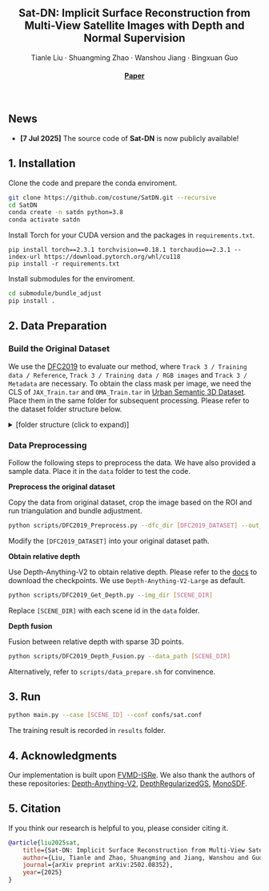 <p align="center">

  <h2 align="center">Sat-DN: Implicit Surface Reconstruction from Multi-View Satellite Images with Depth and Normal Supervision</h2>
  <p align="center">
    Tianle Liu
    ·
    Shuangming Zhao
    ·
    Wanshou Jiang
    ·
    Bingxuan Guo
  </p>
  <h4 align="center">
    <a href="https://arxiv.org/abs/2502.08352">Paper</a>
  </h4>
</p>

<br>

## News

- **[7 Jul 2025]** The source code of **Sat-DN** is now publicly available!

## 1. Installation

Clone the code and prepare the conda enviroment.

```bash
git clone https://github.com/costune/SatDN.git --recursive
cd SatDN
conda create -n satdn python=3.8
conda activate satdn
```
Install Torch for your CUDA version and the packages in `requirements.txt`.

```
pip install torch==2.3.1 torchvision==0.18.1 torchaudio==2.3.1 --index-url https://download.pytorch.org/whl/cu118
pip install -r requirements.txt
```

Install submodules for the enviroment.

```bash
cd submodule/bundle_adjust
pip install .
```

## 2. Data Preparation

### Build the Original Dataset

We use the [DFC2019](https://ieee-dataport.org/open-access/data-fusion-contest-2019-dfc2019) to evaluate our method, where `Track 3 / Training data / Reference`, `Track 3 / Training data / RGB images` and `Track 3 / Metadata` are necessary. To obtain the class mask per image, we need the CLS of `JAX_Train.tar` and `OMA_Train.tar` in [Urban Semantic 3D Dataset](https://ieee-dataport.org/open-access/urban-semantic-3d-dataset). Place them in the same folder for subsequent processing. Please refer to the dataset folder structure below.

<details>
  <summary>[folder structure (click to expand)]</summary>

```
  DFC2019/
    ├── Track3-CLS
    │   ├── JAX_004_003_CLS.tif
    │   ├── JAX_004_005_CLS.tif
    │   ├── JAX_004_006_CLS.tif
    │   └── ...
    ├── Track3-Metadata
    │   ├── JAX
    │   │   ├── 01.IMD
    │   │   ├── 01.RPB
    │   │   └── ...
    │   └── OMA
    │       ├── 01.IMD
    │       ├── 01.RPB
    │       └── ...
    ├── Track3-RGB
    │   ├── JAX_004_006_RGB.tif
    │   ├── JAX_004_007_RGB.tif
    │   ├── JAX_004_009_RGB.tif
    │   └── ...
    └── Track3-Truth
        ├── JAX_004_CLS.tif
        ├── JAX_004_DSM.tif
        ├── JAX_004_DSM.txt
        └── ...
```
</details>

### Data Preprocessing

Follow the following steps to preprocess the data. We have also provided a sample data. Place it in the `data` folder to test the code. 

**Preprocess the original dataset**

Copy the data from original dataset, crop the image based on the ROI and run triangulation and bundle adjustment.

```bash
python scripts/DFC2019_Preprocess.py --dfc_dir [DFC2019_DATASET] --out_dir data
```

Modify the `[DFC2019_DATASET]` into your original dataset path.

**Obtain relative depth**

Use Depth-Anything-V2 to obtain relative depth. Please refer to the [docs](https://github.com/DepthAnything/Depth-Anything-V2?tab=readme-ov-file#prepraration) to download the checkpoints. We use `Depth-Anything-V2-Large` as default.

```bash
python scripts/DFC2019_Get_Depth.py --img_dir [SCENE_DIR]
```

Replace `[SCENE_DIR]` with each scene id in the `data` folder.

**Depth fusion**

Fusion between relative depth with sparse 3D points.

```bash
python scripts/DFC2019_Depth_Fusion.py --data_path [SCENE_DIR]
```

Alternatively, refer to `scripts/data_prepare.sh` for convinence.

## 3. Run

```bash
python main.py --case [SCENE_ID] --conf confs/sat.conf
```
The training result is recorded in `results` folder.

## 4. Acknowledgments

Our implementation is built upon [FVMD-ISRe](https://github.com/HEU-super-generalized-remote-sensing/FVMD-ISRe). We also thank the authors of these repositories: [Depth-Anything-V2](https://github.com/DepthAnything/Depth-Anything-V2), [DepthRegularizedGS](https://github.com/robot0321/DepthRegularizedGS), [MonoSDF](https://github.com/autonomousvision/monosdf).

## 5. Citation

If you think our research is helpful to you, please consider citing it.

```bibtex
@article{liu2025sat,
    title={Sat-DN: Implicit Surface Reconstruction from Multi-View Satellite Images with Depth and Normal Supervision},
    author={Liu, Tianle and Zhao, Shuangming and Jiang, Wanshou and Guo, Bingxuan},
    journal={arXiv preprint arXiv:2502.08352},
    year={2025}
}
```